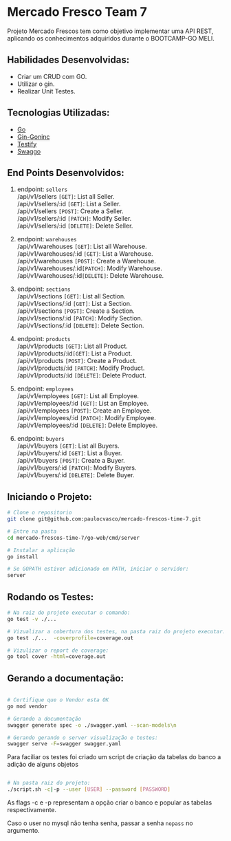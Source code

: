 # Mercado Fresco Team 7

Projeto  Mercado Frescos tem como objetivo implementar uma API REST, aplicando os conhecimentos adquiridos durante o BOOTCAMP-GO MELI.


## Habilidades Desenvolvidas:
- Criar um CRUD com GO.
- Utilizar o gin.
- Realizar Unit Testes.

## Tecnologias Utilizadas:
- [Go](https://go.dev/doc/) 
- [Gin-Goninc](https://github.com/gin-gonic/gin)
- [Testify](https://github.com/stretchr/testify)
- [Swaggo](https://github.com/swaggo/swag)
## End Points Desenvolvidos:

1. endpoint: `sellers`<br/>
/api/v1/sellers `[GET]`: List all Seller.<br/>
/api/v1/sellers/:id `[GET]`: List a Seller.<br/> 
/api/v1/sellers `[POST]`: Create a Seller.<br/>
/api/v1/sellers/:id `[PATCH]`: Modify Seller.<br/>
/api/v1/sellers/:id `[DELETE]`: Delete Seller.<br/>

2. endpoint: `warehouses`<br/>
/api/v1/warehouses `[GET]`: List all Warehouse.<br/>
/api/v1/warehouses/:id `[GET]`: List a Warehouse.<br/>
/api/v1/warehouses `[POST]`: Create a Warehouse.<br/>
/api/v1/warehouses/:id`[PATCH]`: Modify Warehouse.<br/>
/api/v1/warehouses/:id`[DELETE]`: Delete Warehouse.<br/> 

3. endpoint: `sections`<br/>
/api/v1/sections `[GET]`: List all Section.<br/>
/api/v1/sections/:id `[GET]`: List a Section.<br/> 
/api/v1/sections `[POST]`: Create a Section.<br/>
/api/v1/sections/:id `[PATCH]`: Modify Section.<br/>
/api/v1/sections/:id `[DELETE]`: Delete Section.<br/> 

4. endpoint: `products`<br/>
/api/v1/products `[GET]`: List all Product.<br/>
/api/v1/products/:id`[GET]`: List a Product.<br/>
/api/v1/products `[POST]`: Create a Product.<br/>
/api/v1/products/:id `[PATCH]`: Modify Product.<br/>
/api/v1/products/:id `[DELETE]`: Delete Product.<br/>

5. endpoint: `employees`<br/>
/api/v1/employees `[GET]`: List all Employee.<br/>
/api/v1/employees/:id `[GET]`: List an Employee.<br/>
/api/v1/employees `[POST]`: Create an Employee.<br/>
/api/v1/employees/:id `[PATCH]`: Modify Employee.<br/>
/api/v1/employees/:id `[DELETE]`: Delete Employee.<br/>

6. endpoint: `buyers`<br/>
/api/v1/buyers `[GET]`: List all Buyers.<br/>
/api/v1/buyers/:id `[GET]`: List a Buyer.<br/>
/api/v1/buyers `[POST]`: Create a Buyer.<br/>
/api/v1/buyers/:id `[PATCH]`: Modify Buyers.<br/>
/api/v1/buyers/:id `[DELETE]`: Delete Buyer.<br/>

## Iniciando o Projeto:

```sh  
# Clone o repositorio
git clone git@github.com:paulocvasco/mercado-frescos-time-7.git

# Entre na pasta
cd mercado-frescos-time-7/go-web/cmd/server

# Instalar a aplicação
go install

# Se GOPATH estiver adicionado em PATH, iniciar o servidor:
server

```

## Rodando os Testes:

```sh  
# Na raiz do projeto executar o comando:
go test -v ./...

# Vizualizar a cobertura dos testes, na pasta raiz do projeto executar:
go test ./...  -coverprofile=coverage.out

# Vizulizar o report de coverage:
go tool cover -html=coverage.out

```

## Gerando a documentação:

```sh 

# Certifique que o Vendor esta OK 
go mod vendor

# Gerando a documentação
swagger generate spec -o ./swagger.yaml --scan-models\n

# Gerando gerando o server visualização e testes:
swagger serve -F=swagger swagger.yaml

```

Para faciliar os testes foi criado um script de criação da tabelas do banco a adição de alguns objetos
```sh 

# Na pasta raiz do projeto: 
./script.sh -c|-p --user [USER] --password [PASSWORD]

```

As flags -c e -p representam a opção criar o banco e popular as tabelas respectivamente.

Caso o user no mysql não tenha senha, passar a senha `nopass` no argumento.



